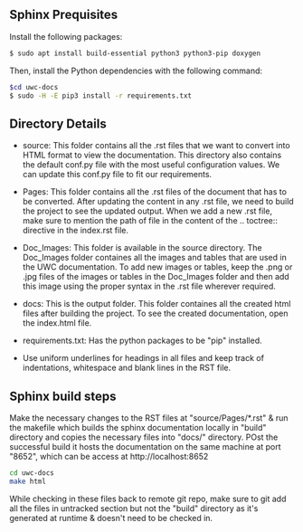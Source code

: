  
## Sphinx Prequisites
Install the following packages:

```sh
$ sudo apt install build-essential python3 python3-pip doxygen
```

Then, install the Python dependencies with the following command:

```sh
$cd uwc-docs
$ sudo -H -E pip3 install -r requirements.txt
```

## Directory Details
 
* source: This folder contains all  the .rst files that we want to convert into HTML format to view the documentation.
  This directory also contains the default conf.py file with the most useful configuration values.
  We can update this conf.py file to fit our requirements.

* Pages: This folder contains all the .rst files of the document that has to be converted. 
  After updating the content in any .rst file, we need to build the project to see the updated output.
  When we add a new .rst file, make sure to mention the path of file in the content of the .. toctree:: directive in the index.rst file.

* Doc_Images: This folder is available in the source directory. The Doc_Images folder containes all the images and tables that are used
  in the UWC documentation. To add new images or tables, keep the .png or .jpg files of the images or tables in the Doc_Images folder and 
  then add this image using the proper syntax in the .rst file wherever required.

* docs: This is the output folder. This folder containes all the created html files after building the project.
  To see the created documentation, open the index.html file.

* requirements.txt: Has the python packages to be "pip" installed.  

* Use uniform underlines for headings in all files and keep track of indentations, whitespace and blank lines in the RST file.


## Sphinx build steps

Make the necessary changes to the RST files at "source/Pages/*.rst" & run the makefile which builds the sphinx documentation locally in "build" directory and copies the necessary files into "docs/" directory. POst the successful build it hosts the documentation 
on the same machine at port "8652", which can be access at http://localhost:8652
```sh
cd uwc-docs
make html
```
While checking in these files back to remote git repo, make sure to git add all the files in untracked section but not the "build" directory as it's generated at runtime & doesn't need to be checked in.